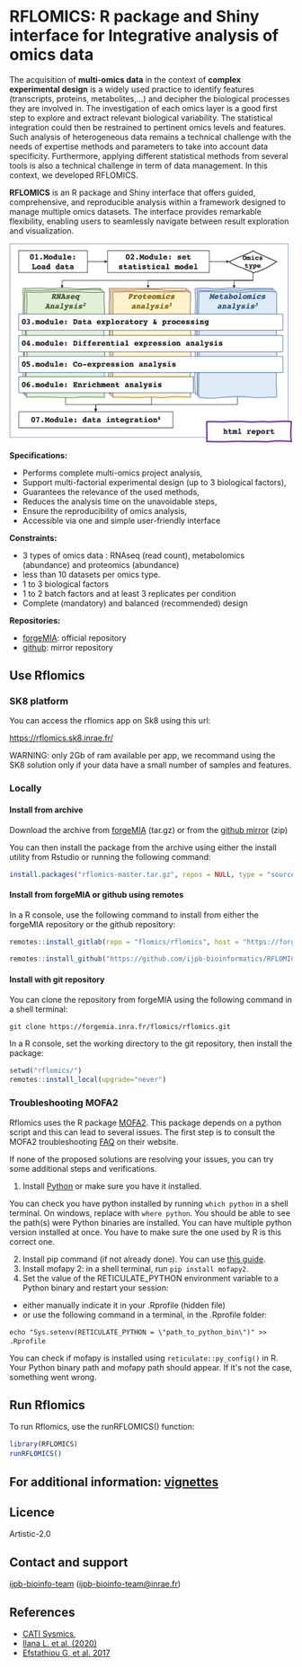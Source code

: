 # RFLOMICS: R package and Shiny interface for Integrative analysis of omics data

The acquisition of **multi-omics data** in the context of **complex experimental design** is a widely used practice to identify features (transcripts, proteins, metabolites,...) and decipher the biological processes they are involved in. The investigation of each omics layer is a good first step to explore and extract relevant biological variability. The statistical integration could then be restrained to pertinent omics levels and features. Such analysis of heterogeneous data remains a technical challenge with the needs of expertise methods and parameters to take into account data specificity. Furthermore, applying different statistical methods from several tools is also a technical challenge in term of data management. In this context, we developed RFLOMICS.

**RFLOMICS** is an R package and Shiny interface that offers guided, comprehensive, and reproducible analysis within a framework designed to manage multiple omics datasets. The interface provides remarkable flexibility, enabling users to seamlessly navigate between result exploration and visualization.

<img src="inst/RFLOMICSapp/www/workflow.png" align="center" width="600"/>

**Specifications:**

- Performs complete multi-omics project analysis,
- Support multi-factorial experimental design (up to 3 biological factors), 
- Guarantees the relevance of the used methods,
- Reduces the analysis time on the unavoidable steps,
- Ensure the reproducibility of omics analysis,
- Accessible via one and simple user-friendly interface

**Constraints:**

- 3 types of omics data : RNAseq (read count), metabolomics (abundance) and proteomics (abundance)
- less than 10 datasets per omics type.
- 1 to 3 biological factors
- 1 to 2 batch factors and at least 3 replicates per condition
- Complete (mandatory) and balanced (recommended) design 

**Repositories:**

- [forgeMIA](https://forgemia.inra.fr/flomics/rflomics/): official repository
- [github](https://github.com/ijpb-bioinformatics/RFLOMICS/): mirror repository


## Use Rflomics

### SK8 platform
You can access the rflomics app on Sk8 using this url: 

https://rflomics.sk8.inrae.fr/

WARNING: only 2Gb of ram available per app, we  recommand using the SK8 solution 
only if your data have a small number of samples and features. 

### Locally 

#### Install from archive 

Download the archive from 
[forgeMIA](https://forgemia.inra.fr/flomics/rflomics/-/archive/master/rflomics-master.tar.gz)
(tar.gz) or from the 
[github mirror](https://github.com/ijpb-bioinformatics/RFLOMICS/archive/refs/heads/master.zip) (zip)

You can then install the package from the archive using either the install 
utility from Rstudio or running the following command:

``` r
install.packages("rflomics-master.tar.gz", repos = NULL, type = "source")
```

#### Install from forgeMIA or github using remotes 
In a R console, use the following command to install from either the forgeMIA
repository or the github repository:

``` r
remotes::install_gitlab(repo = "flomics/rflomics", host = "https://forgemia.inra.fr/")
```

``` r
remotes::install_github("https://github.com/ijpb-bioinformatics/RFLOMICS")
```


#### Install with git repository 

You can clone the repository from forgeMIA using the following command in a 
shell terminal: 

```  
git clone https://forgemia.inra.fr/flomics/rflomics.git
```

In a R console, set the working directory to the git repository, then install
the package:

``` r
setwd("rflomics/")
remotes::install_local(upgrade="never")
```

### Troubleshooting MOFA2

Rflomics uses the R package [MOFA2](https://www.bioconductor.org/packages/release/bioc/html/MOFA2.html). 
This package depends on a python script and this
can lead to several issues. The first step is to consult the MOFA2 troubleshooting
[FAQ](https://biofam.github.io/MOFA2/troubleshooting.html) on their website.

If none of the proposed solutions are resolving your issues, you can try some
additional steps and verifications. 

1. Install [Python](https://www.python.org/downloads/) or make sure you have it installed.

You can check you have python installed by running `which python` in a shell terminal. 
On windows, replace with `where python`. You should be able to see the path(s) were
Python binaries are installed. You can have multiple python version installed at once.
You have to make sure the one used by R is this correct one. 

2. Install pip command (if not already done). You can use [this guide](https://phoenixnap.com/kb/install-pip-windows).
3. Install mofapy 2: in a shell terminal, run `pip install mofapy2`.
4. Set the value of the RETICULATE_PYTHON environment variable to a Python 
binary and restart your session:
* either manually indicate it in your .Rprofile (hidden file) 
* or use the following command in a terminal, in the .Rprofile folder:

```
echo "Sys.setenv(RETICULATE_PYTHON = \"path_to_python_bin\")" >> .Rprofile
```

You can check if mofapy is installed using `reticulate::py_config()` in R. 
Your Python binary path and mofapy path should appear. If it's not the case, 
something went wrong. 


## Run Rflomics

To run Rflomics, use the runRFLOMICS() function:

``` r
library(RFLOMICS)
runRFLOMICS()
```

## For additional information: [vignettes](https://flomics.pages.mia.inra.fr/rflomics/index.html)

## Licence
Artistic-2.0


## Contact and support
[ijpb-bioinfo-team](mailto:ijpb-bioinfo-team@inrae.fr) (ijpb-bioinfo-team@inrae.fr)

## References
-   [CATI Sysmics](https://sysmics.cati.inrae.fr/),
-   [Ilana L. et al. (2020)](http://eutils.ncbi.nlm.nih.gov/entrez/eutils/elink.fcgi?dbfrom=pubmed&id=32426025&retmode=ref&cmd=prlinks)
-   [Efstathiou G, et al. 2017]()
